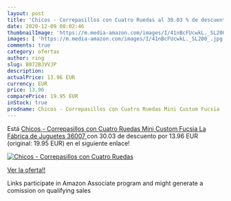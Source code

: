 ```yaml
---
layout: post
title: 'Chicos - Correpasillos con Cuatro Ruedas al 30.03 % de descuento'
date: 2020-12-09 08:02:46
thumbnailImage: 'https://m.media-amazon.com/images/I/41nBcFUcwkL._SL200_.jpg'
images: [ 'https://m.media-amazon.com/images/I/41nBcFUcwkL._SL200_.jpg' ]
comments: true
category: ofertas
author: ring
slug: B072BJVVJP
description:
actualPrice: 13.96 EUR
currency: EUR
price: 13.96
comparePrice: 19.95 EUR
inStock: true
prodname: Chicos - Correpasillos con Cuatro Ruedas Mini Custom Fucsia  La Fábrica de Juguetes 36007 
---
```


Está [Chicos - Correpasillos con Cuatro Ruedas Mini Custom Fucsia  La Fábrica de Juguetes 36007 ](https://www.amazon.es/dp/B072BJVVJP/?tag=tolees-21) con 30.03 de descuento por 13.96 EUR (original: 19.95 EUR) en el siguiente enlace!

[![Chicos - Correpasillos con Cuatro Ruedas](https://m.media-amazon.com/images/I/41nBcFUcwkL._SL200_.jpg)](https://www.amazon.es/dp/B072BJVVJP/?tag=tolees-21)

[Ver la oferta!!](https://www.amazon.es/dp/B072BJVVJP/?tag=tolees-21)

Links participate in Amazon Associate program and might generate a comission on qualifying sales


